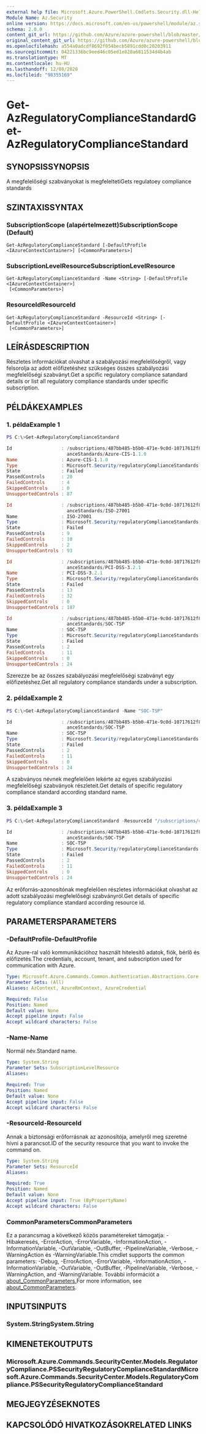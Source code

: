 ```yaml
---
external help file: Microsoft.Azure.PowerShell.Cmdlets.Security.dll-Help.xml
Module Name: Az.Security
online version: https://docs.microsoft.com/en-us/powershell/module/az.security/Get-AzRegulatoryComplianceStandard
schema: 2.0.0
content_git_url: https://github.com/Azure/azure-powershell/blob/master/src/Security/Security/help/Get-AzRegulatoryComplianceStandard.md
original_content_git_url: https://github.com/Azure/azure-powershell/blob/master/src/Security/Security/help/Get-AzRegulatoryComplianceStandard.md
ms.openlocfilehash: a554a0adcdf8692f054becb5891cdd0c20203911
ms.sourcegitcommit: 04221336bc9eed46c05ed1e828a6811534d4b4ab
ms.translationtype: MT
ms.contentlocale: hu-HU
ms.lasthandoff: 12/08/2020
ms.locfileid: "98355169"
---
```

# <span data-ttu-id="712b2-101">Get-AzRegulatoryComplianceStandard</span><span class="sxs-lookup"><span data-stu-id="712b2-101">Get-AzRegulatoryComplianceStandard</span></span>

## <span data-ttu-id="712b2-102">SYNOPSIS</span><span class="sxs-lookup"><span data-stu-id="712b2-102">SYNOPSIS</span></span>
<span data-ttu-id="712b2-103">A megfelelőségi szabványokat is megfelelteti</span><span class="sxs-lookup"><span data-stu-id="712b2-103">Gets regulatoey compliance standards</span></span>

## <span data-ttu-id="712b2-104">SZINTAXIS</span><span class="sxs-lookup"><span data-stu-id="712b2-104">SYNTAX</span></span>

### <span data-ttu-id="712b2-105">SubscriptionScope (alapértelmezett)</span><span class="sxs-lookup"><span data-stu-id="712b2-105">SubscriptionScope (Default)</span></span>
```
Get-AzRegulatoryComplianceStandard [-DefaultProfile <IAzureContextContainer>] [<CommonParameters>]
```

### <span data-ttu-id="712b2-106">SubscriptionLevelResource</span><span class="sxs-lookup"><span data-stu-id="712b2-106">SubscriptionLevelResource</span></span>
```
Get-AzRegulatoryComplianceStandard -Name <String> [-DefaultProfile <IAzureContextContainer>]
 [<CommonParameters>]
```

### <span data-ttu-id="712b2-107">ResourceId</span><span class="sxs-lookup"><span data-stu-id="712b2-107">ResourceId</span></span>
```
Get-AzRegulatoryComplianceStandard -ResourceId <String> [-DefaultProfile <IAzureContextContainer>]
 [<CommonParameters>]
```

## <span data-ttu-id="712b2-108">LEÍRÁS</span><span class="sxs-lookup"><span data-stu-id="712b2-108">DESCRIPTION</span></span>
<span data-ttu-id="712b2-109">Részletes információkat olvashat a szabályozási megfelelőségről, vagy felsorolja az adott előfizetéshez szükséges összes szabályozási megfelelőségi szabványt.</span><span class="sxs-lookup"><span data-stu-id="712b2-109">Get a spcific regulatory compliance satandard details or list all regulatory compliance standards under specific subscription.</span></span>

## <span data-ttu-id="712b2-110">PÉLDÁK</span><span class="sxs-lookup"><span data-stu-id="712b2-110">EXAMPLES</span></span>

### <span data-ttu-id="712b2-111">1. példa</span><span class="sxs-lookup"><span data-stu-id="712b2-111">Example 1</span></span>
```powershell
PS C:\>Get-AzRegulatoryComplianceStandard

Id                  : /subscriptions/487bb485-b5b0-471e-9c0d-10717612f869/providers/Microsoft.Security/regulatoryCompli
                      anceStandards/Azure-CIS-1.1.0
Name                : Azure-CIS-1.1.0
Type                : Microsoft.Security/regulatoryComplianceStandards
State               : Failed
PassedControls      : 20
FailedControls      : 4
SkippedControls     : 0
UnsupportedControls : 87

Id                  : /subscriptions/487bb485-b5b0-471e-9c0d-10717612f869/providers/Microsoft.Security/regulatoryCompli
                      anceStandards/ISO-27001
Name                : ISO-27001
Type                : Microsoft.Security/regulatoryComplianceStandards
State               : Failed
PassedControls      : 9
FailedControls      : 10
SkippedControls     : 2
UnsupportedControls : 93

Id                  : /subscriptions/487bb485-b5b0-471e-9c0d-10717612f869/providers/Microsoft.Security/regulatoryCompli
                      anceStandards/PCI-DSS-3.2.1
Name                : PCI-DSS-3.2.1
Type                : Microsoft.Security/regulatoryComplianceStandards
State               : Failed
PassedControls      : 13
FailedControls      : 32
SkippedControls     : 0
UnsupportedControls : 187

Id                  : /subscriptions/487bb485-b5b0-471e-9c0d-10717612f869/providers/Microsoft.Security/regulatoryCompli
                      anceStandards/SOC-TSP
Name                : SOC-TSP
Type                : Microsoft.Security/regulatoryComplianceStandards
State               : Failed
PassedControls      : 2
FailedControls      : 11
SkippedControls     : 0
UnsupportedControls : 24
```

<span data-ttu-id="712b2-112">Szerezze be az összes szabályozási megfelelőségi szabványt egy előfizetéshez.</span><span class="sxs-lookup"><span data-stu-id="712b2-112">Get all regulatory compliance standards under a subscription.</span></span>

### <span data-ttu-id="712b2-113">2. példa</span><span class="sxs-lookup"><span data-stu-id="712b2-113">Example 2</span></span>
```powershell
PS C:\>Get-AzRegulatoryComplianceStandard -Name "SOC-TSP"

Id                  : /subscriptions/487bb485-b5b0-471e-9c0d-10717612f869/providers/Microsoft.Security/regulatoryCompli
                      anceStandards/SOC-TSP
Name                : SOC-TSP
Type                : Microsoft.Security/regulatoryComplianceStandards
State               : Failed
PassedControls      : 2
FailedControls      : 11
SkippedControls     : 0
UnsupportedControls : 24
```

<span data-ttu-id="712b2-114">A szabványos névnek megfelelően lekérte az egyes szabályozási megfelelőségi szabványok részleteit.</span><span class="sxs-lookup"><span data-stu-id="712b2-114">Get details of specific regulatory compliance standard according standard name.</span></span>

### <span data-ttu-id="712b2-115">3. példa</span><span class="sxs-lookup"><span data-stu-id="712b2-115">Example 3</span></span>
```powershell
PS C:\>Get-AzRegulatoryComplianceStandard -ResourceId "/subscriptions/487bb485-b5b0-471e-9c0d-10717612f869/providers/Microsoft.Security/regulatoryComplianceStandards/SOC-TSP"

Id                  : /subscriptions/487bb485-b5b0-471e-9c0d-10717612f869/providers/Microsoft.Security/regulatoryCompli
                      anceStandards/SOC-TSP
Name                : SOC-TSP
Type                : Microsoft.Security/regulatoryComplianceStandards
State               : Failed
PassedControls      : 2
FailedControls      : 11
SkippedControls     : 0
UnsupportedControls : 24
```

<span data-ttu-id="712b2-116">Az erőforrás-azonosítónak megfelelően részletes információkat olvashat az adott szabályozási megfelelőségi szabványról.</span><span class="sxs-lookup"><span data-stu-id="712b2-116">Get details of specific regulatory compliance standard according resource id.</span></span>

## <span data-ttu-id="712b2-117">PARAMETERS</span><span class="sxs-lookup"><span data-stu-id="712b2-117">PARAMETERS</span></span>

### <span data-ttu-id="712b2-118">-DefaultProfile</span><span class="sxs-lookup"><span data-stu-id="712b2-118">-DefaultProfile</span></span>
<span data-ttu-id="712b2-119">Az Azure-ral való kommunikációhoz használt hitelesítő adatok, fiók, bérlő és előfizetés.</span><span class="sxs-lookup"><span data-stu-id="712b2-119">The credentials, account, tenant, and subscription used for communication with Azure.</span></span>

```yaml
Type: Microsoft.Azure.Commands.Common.Authentication.Abstractions.Core.IAzureContextContainer
Parameter Sets: (All)
Aliases: AzContext, AzureRmContext, AzureCredential

Required: False
Position: Named
Default value: None
Accept pipeline input: False
Accept wildcard characters: False
```

### <span data-ttu-id="712b2-120">-Name</span><span class="sxs-lookup"><span data-stu-id="712b2-120">-Name</span></span>
<span data-ttu-id="712b2-121">Normál név.</span><span class="sxs-lookup"><span data-stu-id="712b2-121">Standard name.</span></span>

```yaml
Type: System.String
Parameter Sets: SubscriptionLevelResource
Aliases:

Required: True
Position: Named
Default value: None
Accept pipeline input: False
Accept wildcard characters: False
```

### <span data-ttu-id="712b2-122">-ResourceId</span><span class="sxs-lookup"><span data-stu-id="712b2-122">-ResourceId</span></span>
<span data-ttu-id="712b2-123">Annak a biztonsági erőforrásnak az azonosítója, amelyről meg szeretné hívni a parancsot.</span><span class="sxs-lookup"><span data-stu-id="712b2-123">ID of the security resource that you want to invoke the command on.</span></span>

```yaml
Type: System.String
Parameter Sets: ResourceId
Aliases:

Required: True
Position: Named
Default value: None
Accept pipeline input: True (ByPropertyName)
Accept wildcard characters: False
```

### <span data-ttu-id="712b2-124">CommonParameters</span><span class="sxs-lookup"><span data-stu-id="712b2-124">CommonParameters</span></span>
<span data-ttu-id="712b2-125">Ez a parancsmag a következő közös paramétereket támogatja: -Hibakeresés, -ErrorAction, -ErrorVariable, -InformationAction, -InformationVariable, -OutVariable, -OutBuffer, -PipelineVariable, -Verbose, -WarningAction és -WarningVariable.</span><span class="sxs-lookup"><span data-stu-id="712b2-125">This cmdlet supports the common parameters: -Debug, -ErrorAction, -ErrorVariable, -InformationAction, -InformationVariable, -OutVariable, -OutBuffer, -PipelineVariable, -Verbose, -WarningAction, and -WarningVariable.</span></span> <span data-ttu-id="712b2-126">További információt a [about_CommonParameters.](http://go.microsoft.com/fwlink/?LinkID=113216)</span><span class="sxs-lookup"><span data-stu-id="712b2-126">For more information, see [about_CommonParameters](http://go.microsoft.com/fwlink/?LinkID=113216).</span></span>

## <span data-ttu-id="712b2-127">INPUTS</span><span class="sxs-lookup"><span data-stu-id="712b2-127">INPUTS</span></span>

### <span data-ttu-id="712b2-128">System.String</span><span class="sxs-lookup"><span data-stu-id="712b2-128">System.String</span></span>

## <span data-ttu-id="712b2-129">KIMENETEK</span><span class="sxs-lookup"><span data-stu-id="712b2-129">OUTPUTS</span></span>

### <span data-ttu-id="712b2-130">Microsoft.Azure.Commands.SecurityCenter.Models.RegulatoryCompliance.PSSecurityRegulatoryComplianceStandard</span><span class="sxs-lookup"><span data-stu-id="712b2-130">Microsoft.Azure.Commands.SecurityCenter.Models.RegulatoryCompliance.PSSecurityRegulatoryComplianceStandard</span></span>

## <span data-ttu-id="712b2-131">MEGJEGYZÉSEK</span><span class="sxs-lookup"><span data-stu-id="712b2-131">NOTES</span></span>

## <span data-ttu-id="712b2-132">KAPCSOLÓDÓ HIVATKOZÁSOK</span><span class="sxs-lookup"><span data-stu-id="712b2-132">RELATED LINKS</span></span>
